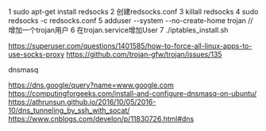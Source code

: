 1 sudo apt-get install redsocks
2 创建redsocks.conf
3 killall redsocks
4 sudo redsocks -c redsocks.conf
5 adduser --system --no-create-home trojan //增加一个trojan用户
6 在trojan.service增加User
7 ./iptables_install.sh

https://superuser.com/questions/1401585/how-to-force-all-linux-apps-to-use-socks-proxy
https://github.com/trojan-gfw/trojan/issues/135

dnsmasq

https://dns.google/query?name=www.google.com
https://computingforgeeks.com/install-and-configure-dnsmasq-on-ubuntu/
https://athrunsun.github.io/2016/10/05/2016-10/dns_tunneling_by_ssh_with_socat/
https://www.cnblogs.com/develon/p/11830726.html#dns